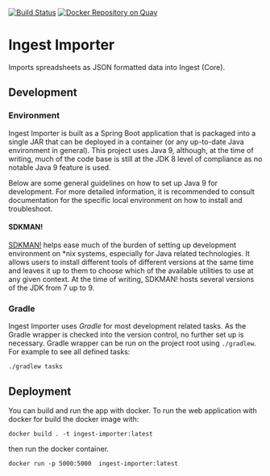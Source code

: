 [![Build Status](https://travis-ci.org/HumanCellAtlas/ingest-importer.svg?branch=master)](https://travis-ci.org/HumanCellAtlas/ingest-importer)
[![Docker Repository on Quay](https://quay.io/repository/humancellatlas/ingest-importer/status "Docker Repository on Quay")](https://quay.io/repository/humancellatlas/ingest-importer)

# Ingest Importer

Imports spreadsheets as JSON formatted data into Ingest (Core).

## Development

### Environment

Ingest Importer is built as a Spring Boot application that is packaged into a single JAR that can
 be deployed in a container (or any up-to-date Java environment in general). This project uses 
 Java 9, although, at the time of writing, much of the code base is still at the JDK 8 level of 
 compliance as no notable Java 9 feature is used.
 
Below are some general guidelines on how to set up Java 9 for development. For more detailed information, it is recommended to consult documentation for the specific local environment on how to install and troubleshoot.

#### SDKMAN!

[SDKMAN!](http://sdkman.io/) helps ease much of the burden of setting up development environment on *nix systems, especially for Java related technologies. It allows users to install different tools of different versions at the same time and leaves it up to them to choose which of the available utilities to use at any given context. At the time of writing, SDKMAN! hosts several versions of the JDK from 7 up to 9.

### Gradle

Ingest Importer uses *Gradle* for most development related tasks. As the Gradle wrapper is checked into the version control, no further set up is necessary. Gradle wrapper can be run on the project root using `./gradlew`. For example to see all defined tasks:

    ./gradlew tasks

## Deployment

You can build and run the app with docker. To run the web application with docker for build the docker image with: 

```
docker build . -t ingest-importer:latest
```

then run the docker container.

```
docker run -p 5000:5000  ingest-importer:latest
```